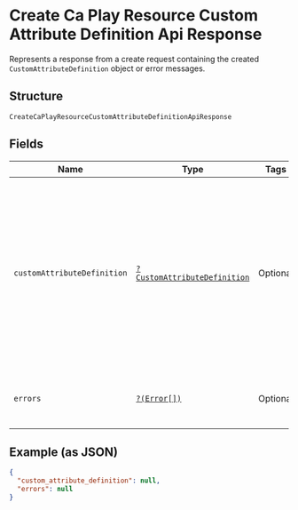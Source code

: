 
# Create Ca Play Resource Custom Attribute Definition Api Response

Represents a response from a create request containing the created `CustomAttributeDefinition` object or error messages.

## Structure

`CreateCaPlayResourceCustomAttributeDefinitionApiResponse`

## Fields

| Name | Type | Tags | Description | Getter | Setter |
|  --- | --- | --- | --- | --- | --- |
| `customAttributeDefinition` | [`?CustomAttributeDefinition`](../../doc/models/custom-attribute-definition.md) | Optional | Represents a definition for custom attribute values. A custom attribute definition<br>specifies the key, visibility, schema, and other properties for a custom attribute. | getCustomAttributeDefinition(): ?CustomAttributeDefinition | setCustomAttributeDefinition(?CustomAttributeDefinition customAttributeDefinition): void |
| `errors` | [`?(Error[])`](../../doc/models/error.md) | Optional | The errors that occurred during the request. | getErrors(): ?array | setErrors(?array errors): void |

## Example (as JSON)

```json
{
  "custom_attribute_definition": null,
  "errors": null
}
```

